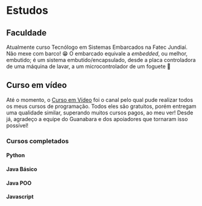 # Estudos

## Faculdade
Atualmente curso Tecnólogo em Sistemas Embarcados na Fatec Jundiaí. Não mexe com barco! 😁 O embarcado equivale a *embedded*, ou melhor, embutido; é um sistema embutido/encapsulado, desde a placa controladora de uma máquina de lavar, a um microcontrolador de um foguete 🚀

## Curso em vídeo

Até o momento, o [Curso em Vídeo](https://youtube.com/c/CursoemV%C3%ADdeo) foi o canal pelo qual pude realizar todos os meus cursos de programação. Todos eles são gratuitos, porém entregam uma qualidade similar, superando muitos cursos pagos, ao meu ver! Desde já, agradeço a equipe do Guanabara e dos apoiadores que tornaram isso possível!
### Cursos completados
#### Python
#### Java Básico
#### Java POO
#### Javascript 
